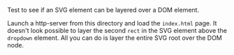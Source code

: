 Test to see if an SVG element can be layered over a DOM element.

Launch a http-server from this directory and load the `index.html` page.
It doesn't look possible to layer the second `rect` in the SVG element above the `dropdown` element.
All you can do is layer the entire SVG root over the DOM node.

